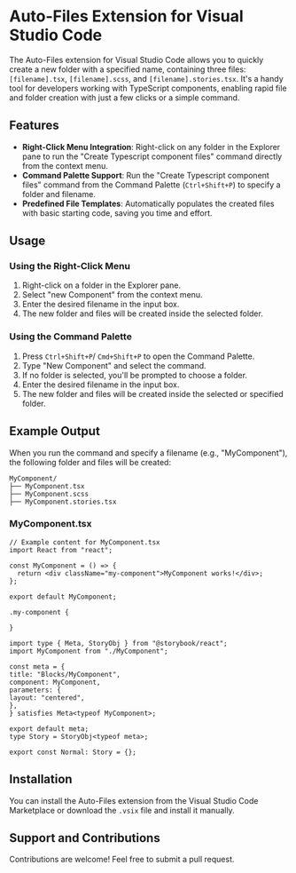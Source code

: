 # Auto-Files Extension for Visual Studio Code

The Auto-Files extension for Visual Studio Code allows you to quickly create a new folder with a specified name, containing three files: `[filename].tsx`, `[filename].scss`, and `[filename].stories.tsx`. It's a handy tool for developers working with TypeScript components, enabling rapid file and folder creation with just a few clicks or a simple command.

## Features

- **Right-Click Menu Integration**: Right-click on any folder in the Explorer pane to run the "Create Typescript component files" command directly from the context menu.
- **Command Palette Support**: Run the "Create Typescript component files" command from the Command Palette (`Ctrl+Shift+P`) to specify a folder and filename.
- **Predefined File Templates**: Automatically populates the created files with basic starting code, saving you time and effort.

## Usage

### Using the Right-Click Menu

1. Right-click on a folder in the Explorer pane.
2. Select "new Component" from the context menu.
3. Enter the desired filename in the input box.
4. The new folder and files will be created inside the selected folder.

### Using the Command Palette

1. Press `Ctrl+Shift+P`/ `Cmd+Shift+P` to open the Command Palette.
2. Type "New Component" and select the command.
3. If no folder is selected, you'll be prompted to choose a folder.
4. Enter the desired filename in the input box.
5. The new folder and files will be created inside the selected or specified folder.

## Example Output

When you run the command and specify a filename (e.g., "MyComponent"), the following folder and files will be created:

```
MyComponent/
├── MyComponent.tsx
├── MyComponent.scss
├── MyComponent.stories.tsx

```

### MyComponent.tsx

```tsx
// Example content for MyComponent.tsx
import React from "react";

const MyComponent = () => {
  return <div className="my-component">MyComponent works!</div>;
};

export default MyComponent;
```

```Example content for MyComponent.scss
.my-component {

}
```

```Example content for MyComponent.stories.tsx
import type { Meta, StoryObj } from "@storybook/react";
import MyComponent from "./MyComponent";

const meta = {
title: "Blocks/MyComponent",
component: MyComponent,
parameters: {
layout: "centered",
},
} satisfies Meta<typeof MyComponent>;

export default meta;
type Story = StoryObj<typeof meta>;

export const Normal: Story = {};

```

## Installation

You can install the Auto-Files extension from the Visual Studio Code Marketplace or download the `.vsix` file and install it manually.

## Support and Contributions

Contributions are welcome! Feel free to submit a pull request.
